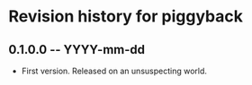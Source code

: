 # Revision history for piggyback

## 0.1.0.0 -- YYYY-mm-dd

* First version. Released on an unsuspecting world.

